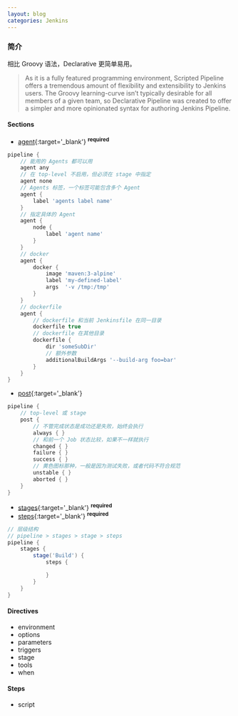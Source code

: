 ```yaml
---
layout: blog
categories: Jenkins
---
```

### 简介
相比 Groovy 语法，Declarative 更简单易用。
> As it is a fully featured programming environment, Scripted Pipeline offers a tremendous amount of flexibility and extensibility to Jenkins users. The Groovy learning-curve isn’t typically desirable for all members of a given team, so Declarative Pipeline was created to offer a simpler and more opinionated syntax for authoring Jenkins Pipeline.

#### Sections
- [agent](https://jenkins.io/doc/book/pipeline/syntax/#agent){:target='_blank'} <sup><b>required</b></sup>
```groovy
pipeline {
    // 能用的 Agents 都可以用
    agent any
    // 在 top-level 不启用，但必须在 stage 中指定
    agent none
    // Agents 标签，一个标签可能包含多个 Agent
    agent {
        label 'agents label name'
    }
    // 指定具体的 Agent
    agent {
        node {
            label 'agent name'
        }
    }
    // docker
    agent {
        docker {
            image 'maven:3-alpine'
            label 'my-defined-label'
            args  '-v /tmp:/tmp'
        }
    }
    // dockerfile
    agent {
        // dockerfile 和当前 Jenkinsfile 在同一目录
        dockerfile true
        // dockerfile 在其他目录
        dockerfile {
            dir 'someSubDir'
            // 额外参数
            additionalBuildArgs '--build-arg foo=bar'
        }
    }
}
```
- [post](https://jenkins.io/doc/book/pipeline/syntax/#post){:target='_blank'}
```groovy
pipeline {
    // top-level 或 stage
    post {
        // 不管完成状态是成功还是失败，始终会执行
        always { }
        // 和前一个 Job 状态比较，如果不一样就执行
        changed { }
        failure { }
        success { }
        // 黄色图标那种，一般是因为测试失败，或者代码不符合规范
        unstable { }
        aborted { }
    }
}
```
- [stages](https://jenkins.io/doc/book/pipeline/syntax/#stages){:target='_blank'} <sup><b>required</b></sup>
- [steps](https://jenkins.io/doc/book/pipeline/syntax/#steps){:target='_blank'} <sup><b>required</b></sup>
```groovy
// 层级结构
// pipeline > stages > stage > steps
pipeline {
    stages {
        stage('Build') {
            steps {

            }
        }
    }
}
```

#### Directives
- environment
- options
- parameters
- triggers
- stage
- tools
- when

#### Steps
- script